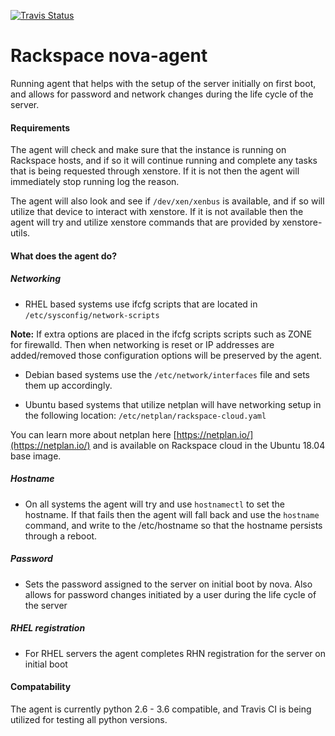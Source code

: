 
[![Travis Status](https://travis-ci.org/Rackspace-DOT/nova-agent.svg?branch=master)](https://travis-ci.org/Rackspace-DOT/nova-agent.svg?branch=master)

# Rackspace nova-agent

Running agent that helps with the setup of the server initially on first boot, and allows for password and network changes during the life cycle of the server.

#### Requirements

The agent will check and make sure that the instance is running on Rackspace hosts, and if so it will continue running and complete any tasks that is being requested through xenstore. If it is not then the agent will immediately stop running log the reason.

The agent will also look and see if `/dev/xen/xenbus` is available, and if so will utilize that device to interact with xenstore. If it is not available then the agent will try and utilize xenstore commands that are provided by xenstore-utils.

#### What does the agent do?

##### Networking
  * RHEL based systems use ifcfg scripts that are located in `/etc/sysconfig/network-scripts`

  **Note:** If extra options are placed in the ifcfg scripts scripts such as ZONE for firewalld. Then when networking is reset or IP addresses are added/removed those configuration options will be preserved by the agent.

  * Debian based systems use the `/etc/network/interfaces` file and sets them up accordingly.

  * Ubuntu based systems that utilize netplan will have networking setup in the following location: `/etc/netplan/rackspace-cloud.yaml`

  You can learn more about netplan here [https://netplan.io/](https://netplan.io/) and is available on Rackspace cloud in the Ubuntu 18.04 base image.

##### Hostname
  * On all systems the agent will try and use `hostnamectl` to set the hostname. If that fails then the agent will fall back and use the `hostname` command, and write to the /etc/hostname so that the hostname persists through a reboot.

##### Password
  * Sets the password assigned to the server on initial boot by nova. Also allows for password changes initiated by a user during the life cycle of the server

##### RHEL registration
  * For RHEL servers the agent completes RHN registration for the server on initial boot

#### Compatability

The agent is currently python 2.6 - 3.6 compatible, and Travis CI is being utilized for testing all python versions.
